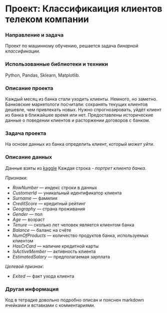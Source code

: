 # Проект: Классификаиция клиентов телеком компании

### Направление и задача
Проект по машинному обучению, решается задача *бинарной классификации*.

### Использованные библиотеки и техники
Python, Pandas, Sklearn, Matplotlib.

### Описание проекта
Каждый месяц из банка стали уходить клиенты. Немного, но заметно. Банковские маркетологи посчитали: сохранять текущих клиентов дешевле, чем привлекать новых.
Нужно спрогнозировать, уйдёт клиент из банка в ближайшее время или нет. Предоставлены исторические данные о поведении клиентов и расторжении договоров с банком.

### Задача проекта
На основе данных из банка определить клиент, который *может уйти*.

### Описание данных
Данные взяты из [kaggle](https://www.kaggle.com/barelydedicated/bank-customer-churn-modeling)
Каждая строка - *портрет клиента банка*.

*Признаки*:

- *RowNumber* — индекс строки в данных
- *CustomerId* — уникальный идентификатор клиента
- *Surname* — фамилия
- *CreditScore* — кредитный рейтинг
- *Geography* — страна проживания
- *Gender* — пол
- *Age* — возраст
- *Tenure* — сколько лет человек является клиентом банка
- *Balance* — баланс на счёте
- *NumOfProducts* — количество продуктов банка, используемых клиентом
- *HasCrCard* — наличие кредитной карты
- *IsActiveMember* — активность клиента
- *EstimatedSalary* — предполагаемая зарплата

*Целевой признак*:

- *Exited* — факт ухода клиента

### Другая информация
Код в тетрадке довольно подробно описан и пояснен markdown ячейками и вставками с комментариями.
